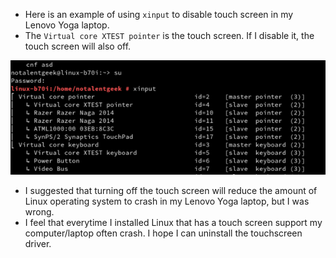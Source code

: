 * Here is an example of using `xinput` to disable touch screen in my Lenovo Yoga laptop.
* The `Virtual core XTEST pointer` is the touch screen. If I disable it, the touch screen will also off.

![./20161004-1549-cet-using-xinput-to-disable-touch-screen-1.png](./20161004-1549-cet-using-xinput-to-disable-touch-screen-1.png)

* I suggested that turning off the touch screen will reduce the amount of Linux operating system to crash in my Lenovo Yoga laptop, but I was wrong.
* I feel that everytime I installed Linux that has a touch screen support my computer/laptop often crash. I hope I can uninstall the touchscreen driver.